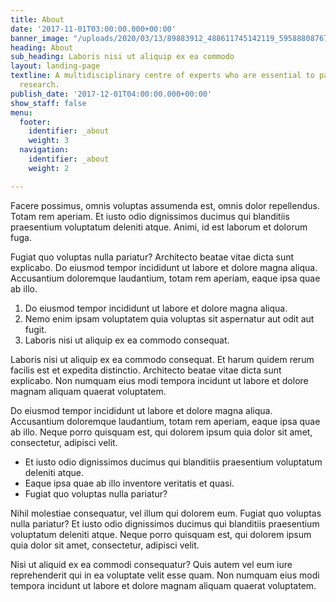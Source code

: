```yaml
---
title: About
date: '2017-11-01T03:00:00.000+00:00'
banner_image: "/uploads/2020/03/13/89883912_488611745142119_595888087679107072_o.jpg"
heading: About
sub_heading: Laboris nisi ut aliquip ex ea commodo
layout: landing-page
textline: A multidisciplinary centre of experts who are essential to patient-oriented
  research.
publish_date: '2017-12-01T04:00:00.000+00:00'
show_staff: false
menu:
  footer:
    identifier: _about
    weight: 3
  navigation:
    identifier: _about
    weight: 2

---
```

Facere possimus, omnis voluptas assumenda est, omnis dolor repellendus. Totam rem aperiam. Et iusto odio dignissimos ducimus qui blanditiis praesentium voluptatum deleniti atque. Animi, id est laborum et dolorum fuga.

Fugiat quo voluptas nulla pariatur? Architecto beatae vitae dicta sunt explicabo. Do eiusmod tempor incididunt ut labore et dolore magna aliqua. Accusantium doloremque laudantium, totam rem aperiam, eaque ipsa quae ab illo.

1. Do eiusmod tempor incididunt ut labore et dolore magna aliqua.
2. Nemo enim ipsam voluptatem quia voluptas sit aspernatur aut odit aut fugit.
3. Laboris nisi ut aliquip ex ea commodo consequat.

Laboris nisi ut aliquip ex ea commodo consequat. Et harum quidem rerum facilis est et expedita distinctio. Architecto beatae vitae dicta sunt explicabo. Non numquam eius modi tempora incidunt ut labore et dolore magnam aliquam quaerat voluptatem.

Do eiusmod tempor incididunt ut labore et dolore magna aliqua. Accusantium doloremque laudantium, totam rem aperiam, eaque ipsa quae ab illo. Neque porro quisquam est, qui dolorem ipsum quia dolor sit amet, consectetur, adipisci velit.

* Et iusto odio dignissimos ducimus qui blanditiis praesentium voluptatum deleniti atque.
* Eaque ipsa quae ab illo inventore veritatis et quasi.
* Fugiat quo voluptas nulla pariatur?

Nihil molestiae consequatur, vel illum qui dolorem eum. Fugiat quo voluptas nulla pariatur? Et iusto odio dignissimos ducimus qui blanditiis praesentium voluptatum deleniti atque. Neque porro quisquam est, qui dolorem ipsum quia dolor sit amet, consectetur, adipisci velit.

Nisi ut aliquid ex ea commodi consequatur? Quis autem vel eum iure reprehenderit qui in ea voluptate velit esse quam. Non numquam eius modi tempora incidunt ut labore et dolore magnam aliquam quaerat voluptatem.